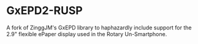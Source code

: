 # GxEPD2-RUSP
A fork of ZinggJM's GxEPD library to haphazardly include support for the 2.9" flexible ePaper display used in the Rotary Un-Smartphone.
